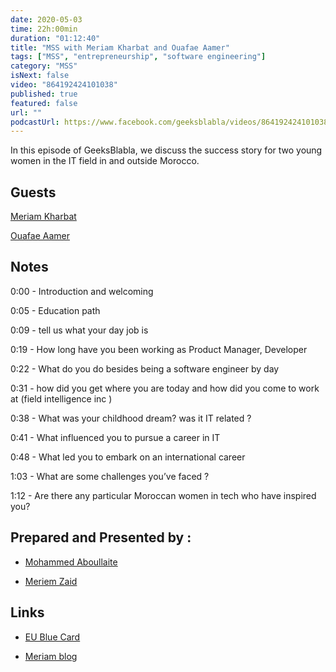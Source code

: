 ```yaml
---
date: 2020-05-03
time: 22h:00min
duration: "01:12:40"
title: "MSS with Meriam Kharbat and Ouafae Aamer"
tags: ["MSS", "entrepreneurship", "software engineering"]
category: "MSS"
isNext: false
video: "864192424101038"
published: true
featured: false
url: ""
podcastUrl: https://www.facebook.com/geeksblabla/videos/864192424101038/
---
```


In this episode of GeeksBlabla, we discuss the success story for two young women in the IT field in and outside Morocco.

## Guests

[Meriam Kharbat](https://www.facebook.com/meriam.kasahara)

[Ouafae Aamer](https://www.facebook.com/ouafae.aamer)

## Notes

0:00 - Introduction and welcoming

0:05 - Education path

0:09 - tell us what your day job is

0:19 - How long have you been working as Product Manager, Developer

0:22 - What do you do besides being a software engineer by day

0:31 - how did you get where you are today and how did you come to work at (field intelligence inc )

0:38 - What was your childhood dream? was it IT related ?

0:41 - What influenced you to pursue a career in IT

0:48 - What led you to embark on an international career

1:03 - What are some challenges you’ve faced ?

1:12 - Are there any particular Moroccan women in tech who have inspired you?

## Prepared and Presented by :

- [Mohammed Aboullaite](https://www.facebook.com/aboullaite)

- [Meriem Zaid](https://www.facebook.com/MeriemZaid)

## Links

- [EU Blue Card](https://www.make-it-in-germany.com/en/visa/kinds-of-visa/eu-blue-card/)

- [Meriam blog](https://medium.com/@MeriamKharbat)
